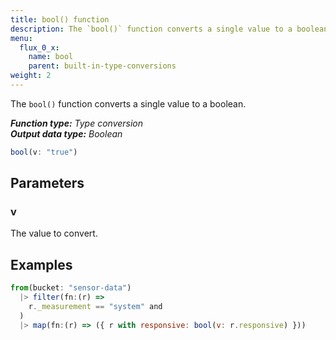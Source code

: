 ```yaml
---
title: bool() function
description: The `bool()` function converts a single value to a boolean.
menu:
  flux_0_x:
    name: bool
    parent: built-in-type-conversions
weight: 2
---
```


The `bool()` function converts a single value to a boolean.

_**Function type:** Type conversion_  
_**Output data type:** Boolean_

```js
bool(v: "true")
```

## Parameters

### v
The value to convert.

## Examples
```js
from(bucket: "sensor-data")
  |> filter(fn:(r) =>
    r._measurement == "system" and
  )
  |> map(fn:(r) => ({ r with responsive: bool(v: r.responsive) }))
```
